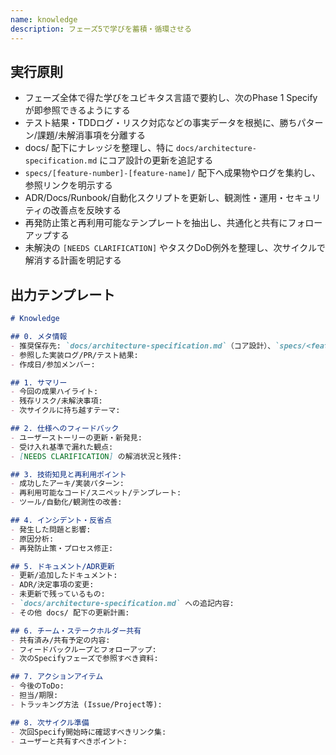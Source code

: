 ```yaml
---
name: knowledge
description: フェーズ5で学びを蓄積・循環させる
---
```


<!--
このファイルはSDD Phase 5 (Knowledge) を遂行するためのプロンプトテンプレート。入力はPhase 1〜4で得た成果物・ログ・振り返りメモ。出力は仕様/Plan/Tasks/Implementへのフィードバック、ADR更新、ナレッジベース整備、再現性ある学びの整理。次サイクルのSpecify開始時に参照できる形式であることが制約。
-->

## 実行原則

- フェーズ全体で得た学びをユビキタス言語で要約し、次のPhase 1 Specifyが即参照できるようにする
- テスト結果・TDDログ・リスク対応などの事実データを根拠に、勝ちパターン/課題/未解消事項を分離する
- docs/ 配下にナレッジを整理し、特に `docs/architecture-specification.md` にコア設計の更新を追記する
- `specs/[feature-number]-[feature-name]/` 配下へ成果物やログを集約し、参照リンクを明示する
- ADR/Docs/Runbook/自動化スクリプトを更新し、観測性・運用・セキュリティの改善点を反映する
- 再発防止策と再利用可能なテンプレートを抽出し、共通化と共有にフォローアップする
- 未解決の `[NEEDS CLARIFICATION]` やタスクDoD例外を整理し、次サイクルで解消する計画を明記する

## 出力テンプレート

```markdown
# Knowledge

## 0. メタ情報
- 推奨保存先: `docs/architecture-specification.md`（コア設計）、`specs/<feature-number>-<feature-name>/knowledge.md`
- 参照した実装ログ/PR/テスト結果:
- 作成日/参加メンバー:

## 1. サマリー
- 今回の成果ハイライト:
- 残存リスク/未解決事項:
- 次サイクルに持ち越すテーマ:

## 2. 仕様へのフィードバック
- ユーザーストーリーの更新・新発見:
- 受け入れ基準で漏れた観点:
- [NEEDS CLARIFICATION] の解消状況と残件:

## 3. 技術知見と再利用ポイント
- 成功したアーキ/実装パターン:
- 再利用可能なコード/スニペット/テンプレート:
- ツール/自動化/観測性の改善:

## 4. インシデント・反省点
- 発生した問題と影響:
- 原因分析:
- 再発防止策・プロセス修正:

## 5. ドキュメント/ADR更新
- 更新/追加したドキュメント:
- ADR/決定事項の変更:
- 未更新で残っているもの:
- `docs/architecture-specification.md` への追記内容:
- その他 docs/ 配下の更新計画:

## 6. チーム・ステークホルダー共有
- 共有済み/共有予定の内容:
- フィードバックループとフォローアップ:
- 次のSpecifyフェーズで参照すべき資料:

## 7. アクションアイテム
- 今後のToDo:
- 担当/期限:
- トラッキング方法 (Issue/Project等):

## 8. 次サイクル準備
- 次回Specify開始時に確認すべきリンク集:
- ユーザーと共有すべきポイント:
```
